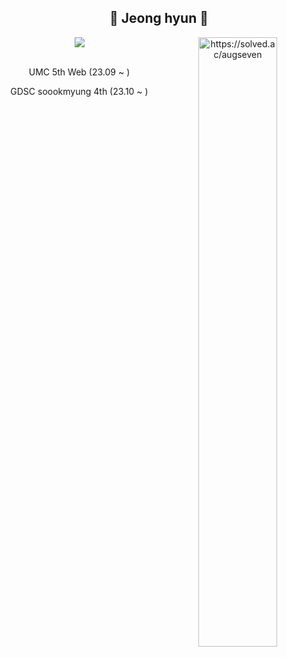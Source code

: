 <body>
    <div align="center">
      <h2> 💫 Jeong hyun 💫 </h2>
        <a href="https://hits.seeyoufarm.com"><img src="https://hits.seeyoufarm.com/api/count/incr/badge.svg?url=https%3A%2F%2Fgithub.com%2Fhanjeonghyun&count_bg=%23000000&title_bg=%23555555&icon=&icon_color=%23E7E7E7&title=Hits&edge_flat=false"/></a>
        <img align="right" width="50%" src="http://mazassumnida.wtf/api/generate_badge?boj=augseven"
        alt = "https://solved.ac/augseven" />
        <br/>
        <br/>
        <p>UMC 5th Web (23.09 ~ )</p>
        <p>GDSC soookmyung 4th (23.10 ~ )</p>
        <br />
        <br />
        <br />
        <br />
        <br /><br />
        <br />
    </div>

